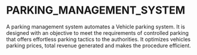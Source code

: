 # PARKING_MANAGEMENT_SYSTEM
A parking management system automates a Vehicle parking system. It is designed with an objective to meet the requirements of controlled parking that offers effortless parking tactics to the authorities. It optimizes vehicles parking prices, total revenue generated and makes the procedure efficient. 
